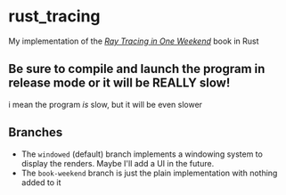 # rust_tracing
My implementation of the [_Ray Tracing in One Weekend_](https://raytracing.github.io/books/RayTracingInOneWeekend.html) book in Rust

## Be sure to compile and launch the program in release mode or it will be REALLY slow!
i mean the program *is* slow, but it will be even slower

## Branches

- The `windowed` (default) branch implements a windowing system to display the renders. Maybe I'll add a UI in the future.
- The `book-weekend` branch is just the plain implementation with nothing added to it
